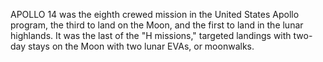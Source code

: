 APOLLO 14 was the eighth crewed mission in the United States Apollo program, the third to land on the Moon, and the first to land in the lunar highlands. It was the last of the "H missions," targeted landings with two-day stays on the Moon with two lunar EVAs, or moonwalks.
